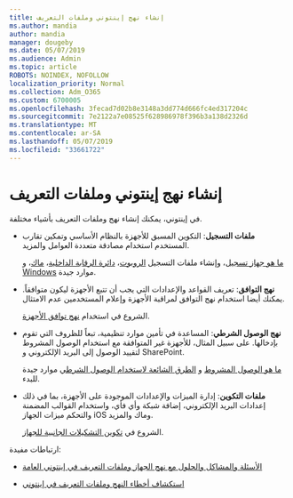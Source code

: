 ```yaml
---
title: إنشاء نهج إينتوني وملفات التعريف
ms.author: mandia
author: mandia
manager: dougeby
ms.date: 05/07/2019
ms.audience: Admin
ms.topic: article
ROBOTS: NOINDEX, NOFOLLOW
localization_priority: Normal
ms.collection: Adm_O365
ms.custom: 6700005
ms.openlocfilehash: 3fecad7d02b8e3148a3dd774d666fc4ed317204c
ms.sourcegitcommit: 7e2122a7e08525f628986978f396b3a138d2326d
ms.translationtype: MT
ms.contentlocale: ar-SA
ms.lasthandoff: 05/07/2019
ms.locfileid: "33661722"
---
```

# <a name="creating-intune-policy-and-profiles"></a>إنشاء نهج إينتوني وملفات التعريف

في إينتوني، يمكنك إنشاء نهج وملفات التعريف بأشياء مختلفة.

- **ملفات التسجيل**: التكوين المسبق للأجهزة بالنظام الأساسي وتمكين تقارب المستخدم استخدام مصادقة متعددة العوامل والمزيد. 

  [ما هو جهاز تسجيل](https://docs.microsoft.com/intune/device-enrollment)، وإنشاء ملفات التسجيل [الروبوت](https://docs.microsoft.com/intune/android-enroll)، [دائرة الرقابة الداخلية](https://docs.microsoft.com/intune/ios-enroll)، [ماك](https://docs.microsoft.com/intune/macos-enroll)، و [Windows](https://docs.microsoft.com/intune/windows-enrollment-methods) موارد جيدة.

- **نهج التوافق**: تعريف القواعد والإعدادات التي يجب أن تتبع الأجهزة ليكون متوافقاً. يمكنك أيضا استخدام نهج التوافق لمراقبة الأجهزة وإعلام المستخدمين عدم الامتثال. 

  الشروع في استخدام [نهج توافق الأجهزة](https://docs.microsoft.com/intune/device-compliance-get-started).
- **نهج الوصول الشرطي**: المساعدة في تأمين موارد تنظيمية، تبعاً للظروف التي تقوم بإدخالها. على سبيل المثال، للأجهزة غير المتوافقة مع استخدام الوصول المشروط لتقييد الوصول إلى البريد الإلكتروني و SharePoint.

  [ما هو الوصول المشروط](https://docs.microsoft.com/intune/conditional-access) و [الطرق الشائعة لاستخدام الوصول الشرطي](https://docs.microsoft.com/intune/conditional-access-intune-common-ways-use) موارد جيدة للبدء.

- **ملفات التكوين**: إدارة الميزات والإعدادات الموجودة على الأجهزة، بما في ذلك إعدادات البريد الإلكتروني، إضافة شبكة وأي فأي، واستخدام القوالب المضمنة والتحكم ميزات الجهاز iOS وماك والمزيد. 

  الشروع في [تكوين التشكيلات الجانبية للجهاز](https://docs.microsoft.com/intune/device-profiles).

ارتباطات مفيدة:

- [الأسئلة والمشاكل والحلول مع نهج الجهاز وملفات التعريف في إينتوني العامة](https://docs.microsoft.com/intune/device-profile-troubleshoot)

- [استكشاف أخطاء النهج وملفات التعريف في إينتوني](https://docs.microsoft.com/intune/troubleshoot-policies-in-microsoft-intune)
